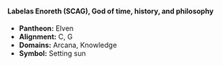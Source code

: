 #### Labelas Enoreth (SCAG), God of time, history, and philosophy
- **Pantheon:** Elven
- **Alignment:** C, G
- **Domains:** Arcana, Knowledge
- **Symbol:** Setting sun